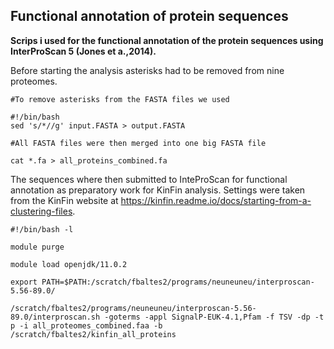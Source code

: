 ## Functional annotation of protein sequences
__Scrips i used for the functional annotation of the protein sequences using InterProScan 5 (Jones et a.,2014).__

Before starting the analysis asterisks had to be removed from nine proteomes.
```
#To remove asterisks from the FASTA files we used

#!/bin/bash
sed 's/*//g' input.FASTA > output.FASTA

#All FASTA files were then merged into one big FASTA file

cat *.fa > all_proteins_combined.fa
```
The sequences where then submitted to InteProScan for functional annotation as preparatory work for KinFin analysis. Settings were taken from the KinFin website at https://kinfin.readme.io/docs/starting-from-a-clustering-files.

```
#!/bin/bash -l                                                                              

module purge                                                                

module load openjdk/11.0.2                                                              

export PATH=$PATH:/scratch/fbaltes2/programs/neuneuneu/interproscan-5.56-89.0/

/scratch/fbaltes2/programs/neuneuneu/interproscan-5.56-89.0/interproscan.sh -goterms -appl SignalP-EUK-4.1,Pfam -f TSV -dp -t p -i all_proteomes_combined.faa -b /scratch/fbaltes2/kinfin_all_proteins


